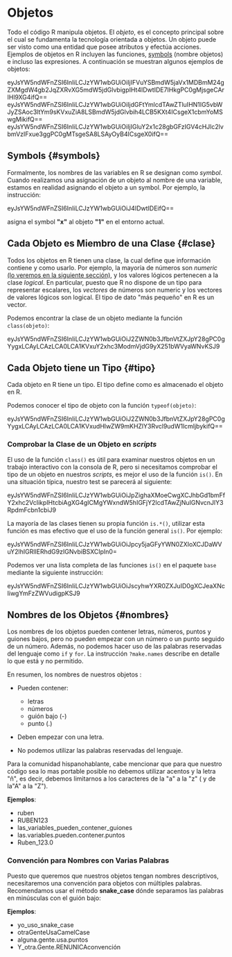 <script src="https://cdn.datacamp.com/datacamp-light-latest.min.js"></script>







# Objetos

Todo el código R manipula objetos. El _objeto_, es el concepto principal sobre el cual se fundamenta la tecnología orientada a objetos. Un objeto puede ser visto como una entidad que posee atributos y efectúa acciones. Ejemplos de objetos en R incluyen las funciones, [symbols](#symbols) (nombre objetos) e incluso las expresiones. A continuación se muestran algunos ejemplos de objetos:


<div data-datacamp-exercise data-height="300" data-encoded="true">eyJsYW5ndWFnZSI6InIiLCJzYW1wbGUiOiIjIFVuYSBmdW5jaVx1MDBmM24gZXMgdW4gb2JqZXRvXG5mdW5jdGlvbigpIHt4IDwtIDE7IHkgPC0gMjsgeCArIHl9XG4ifQ==</div>


<div data-datacamp-exercise data-height="300" data-encoded="true">eyJsYW5ndWFnZSI6InIiLCJzYW1wbGUiOiIjdGFtYmlcdTAwZTluIHN1IG5vbWJyZSAoc3ltYm9sKVxuZiA8LSBmdW5jdGlvbih4LCB5KXt4ICsgeX1cbmYoMSwgMikifQ==</div>


<div data-datacamp-exercise data-height="300" data-encoded="true">eyJsYW5ndWFnZSI6InIiLCJzYW1wbGUiOiIjIGluY2x1c28gbGFzIGV4cHJlc2lvbmVzIFxue3ggPC0gMTsgeSA8LSAyOyB4ICsgeX0ifQ==</div>


## Symbols {#symbols}

Formalmente, los nombres de las variables en R se designan como _symbol_. Cuando realizamos una asignación de un objeto al nombre de una variable, estamos en realidad asignando el objeto a un symbol. Por ejemplo, la instrucción:


<div data-datacamp-exercise data-height="300" data-encoded="true">eyJsYW5ndWFnZSI6InIiLCJzYW1wbGUiOiJ4IDwtIDEifQ==</div>

asigna el symbol __"x"__ al objeto __"1"__ en el entorno actual.

## Cada Objeto es Miembro de una Clase {#clase}

Todos los objetos en R tienen una clase, la cual define que información contiene y como usarlo. Por ejemplo, la mayoría de números son _numeric_ [(lo veremos en la siguiente sección)](#numeric), y los valores lógicos pertenecen a la clase _logical_. En particular, puesto que R no dispone de un tipo para representar escalares, los _vectores_ de números son numeric y los vectores de valores lógicos son logical. El tipo de dato "más pequeño" en R es un vector.

Podemos encontrar la clase de un objeto mediante la función `class(objeto)`:


<div data-datacamp-exercise data-height="300" data-encoded="true">eyJsYW5ndWFnZSI6InIiLCJzYW1wbGUiOiJ2ZWN0b3JfbnVtZXJpY28gPC0gYygxLCAyLCAzLCA0LCA1KVxuY2xhc3ModmVjdG9yX251bWVyaWNvKSJ9</div>


## Cada Objeto tiene un Tipo {#tipo}

Cada objeto en R tiene un tipo. El tipo define como es almacenado el objeto en R. 

Podemos conocer el tipo de objeto con la función `typeof(objeto)`:


<div data-datacamp-exercise data-height="300" data-encoded="true">eyJsYW5ndWFnZSI6InIiLCJzYW1wbGUiOiJ2ZWN0b3JfbnVtZXJpY28gPC0gYygxLCAyLCAzLCA0LCA1KVxudHlwZW9mKHZlY3Rvcl9udW1lcmljbykifQ==</div>

### Comprobar la Clase de un Objeto en **_scripts_**

El uso de la función `class()` es útil para examinar nuestros objetos en un trabajo interactivo con la consola de R, pero si necesitamos comprobar el tipo de un objeto en nuestros _scripts_, es mejor el uso de la función `is()`. En una situación típica, nuestro test se parecerá al siguiente:



<div data-datacamp-exercise data-height="300" data-encoded="true">eyJsYW5ndWFnZSI6InIiLCJzYW1wbGUiOiJpZighaXMoeCwgXCJhbGd1bmFfY2xhc2VcIikpIHtcbiAgXG4gICMgYWxndW5hIGFjY2lcdTAwZjNuIGNvcnJlY3RpdmFcbn1cbiJ9</div>


La mayoría de las clases tienen su propia función `is.*()`, utilizar esta función es mas efectivo que el uso de la función general `is()`. Por ejemplo:


<div data-datacamp-exercise data-height="300" data-encoded="true">eyJsYW5ndWFnZSI6InIiLCJzYW1wbGUiOiJpcy5jaGFyYWN0ZXIoXCJDaWVuY2lhIGRlIERhdG9zIGNvbiBSXCIpIn0=</div>

Podemos ver una lista completa de las funciones `is()` en el paquete `base` mediante la siguiente instrucción:


<div data-datacamp-exercise data-height="300" data-encoded="true">eyJsYW5ndWFnZSI6InIiLCJzYW1wbGUiOiJscyhwYXR0ZXJuID0gXCJeaXNcIiwgYmFzZWVudigpKSJ9</div>


## Nombres de los Objetos {#nombres}

Los nombres de los objetos pueden contener letras, números, puntos y guiones bajos, pero no pueden empezar con un número o un punto seguido de un número. Además, no podemos hacer uso de las palabras reservadas del lenguaje como `if` y `for`. La instrucción `?make.names` describe en detalle lo que está y no permitido.

En resumen, los nombres de nuestros objetos :

 - Pueden contener: 
 
      - letras
      - números
      - guión bajo (-)
      - punto (.)
      
 - Deben empezar con una letra.
 - No podemos utilizar las palabras reservadas del lenguaje.

Para la comunidad hispanohablante, cabe mencionar que para que nuestro código sea lo mas portable posible no debemos utilizar acentos y la letra "ñ", es decir, debemos limitarnos a los caracteres de la "a" a la "z" ( y de la"A" a la "Z").

__Ejemplos__:

- ruben
- RUBEN123
- las_variables_pueden_contener_guiones
- las.variables.pueden.contener.puntos
- Ruben_123.0

### Convención para Nombres con Varias Palabras

Puesto que queremos que nuestros objetos tengan nombres descriptivos, necesitaremos una convención para objetos con múltiples palabras. Recomendamos usar el método __snake_case__ dónde separamos las palabras en minúsculas con el guión bajo:

__Ejemplos__:

- yo_uso_snake_case 
- otraGenteUsaCamelCase 
- alguna.gente.usa.puntos 
- Y_otra.Gente.RENUNICAconvención 

